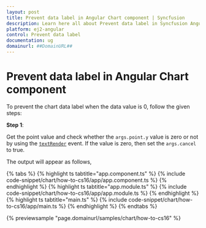 ```yaml
---
layout: post
title: Prevent data label in Angular Chart component | Syncfusion
description: Learn here all about Prevent data label in Syncfusion Angular Chart component of Syncfusion Essential JS 2 and more.
platform: ej2-angular
control: Prevent data label 
documentation: ug
domainurl: ##DomainURL##
---
```


# Prevent data label in Angular Chart component

To prevent the chart data label when the data value is 0, follow the given steps:

**Step 1**:

Get the point value and check whether the `args.point.y` value is zero or not by using the [`textRender`](https://ej2.syncfusion.com/angular/documentation/api/chart/chartModel/#textrender) event. If the value is zero, then set the `args.cancel` to true.

The output will appear as follows,

{% tabs %}
{% highlight ts tabtitle="app.component.ts" %}
{% include code-snippet/chart/how-to-cs16/app/app.component.ts %}
{% endhighlight %}
{% highlight ts tabtitle="app.module.ts" %}
{% include code-snippet/chart/how-to-cs16/app/app.module.ts %}
{% endhighlight %}
{% highlight ts tabtitle="main.ts" %}
{% include code-snippet/chart/how-to-cs16/app/main.ts %}
{% endhighlight %}
{% endtabs %}
  
{% previewsample "page.domainurl/samples/chart/how-to-cs16" %}